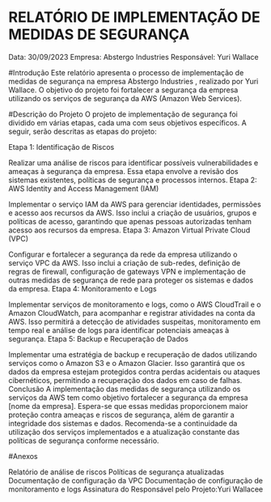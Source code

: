 # RELATÓRIO DE IMPLEMENTAÇÃO DE MEDIDAS DE SEGURANÇA

Data: 30/09/2023
Empresa: Abstergo Industries 
Responsável: Yuri Wallace

#Introdução
Este relatório apresenta o processo de implementação de medidas de segurança na empresa Abstergo Industries , realizado por Yuri Wallace. O objetivo do projeto foi fortalecer a segurança da empresa utilizando os serviços de segurança da AWS (Amazon Web Services).

#Descrição do Projeto
O projeto de implementação de segurança foi dividido em várias etapas, cada uma com seus objetivos específicos. A seguir, serão descritas as etapas do projeto:

Etapa 1: Identificação de Riscos

Realizar uma análise de riscos para identificar possíveis vulnerabilidades e ameaças à segurança da empresa. Essa etapa envolve a revisão dos sistemas existentes, políticas de segurança e processos internos.
Etapa 2: AWS Identity and Access Management (IAM)

Implementar o serviço IAM da AWS para gerenciar identidades, permissões e acesso aos recursos da AWS. Isso inclui a criação de usuários, grupos e políticas de acesso, garantindo que apenas pessoas autorizadas tenham acesso aos recursos da empresa.
Etapa 3: Amazon Virtual Private Cloud (VPC)

Configurar e fortalecer a segurança da rede da empresa utilizando o serviço VPC da AWS. Isso inclui a criação de sub-redes, definição de regras de firewall, configuração de gateways VPN e implementação de outras medidas de segurança de rede para proteger os sistemas e dados da empresa.
Etapa 4: Monitoramento e Logs

Implementar serviços de monitoramento e logs, como o AWS CloudTrail e o Amazon CloudWatch, para acompanhar e registrar atividades na conta da AWS. Isso permitirá a detecção de atividades suspeitas, monitoramento em tempo real e análise de logs para identificar potenciais ameaças à segurança.
Etapa 5: Backup e Recuperação de Dados

Implementar uma estratégia de backup e recuperação de dados utilizando serviços como o Amazon S3 e o Amazon Glacier. Isso garantirá que os dados da empresa estejam protegidos contra perdas acidentais ou ataques cibernéticos, permitindo a recuperação dos dados em caso de falhas.
Conclusão
A implementação das medidas de segurança utilizando os serviços da AWS tem como objetivo fortalecer a segurança da empresa [nome da empresa]. Espera-se que essas medidas proporcionem maior proteção contra ameaças e riscos de segurança, além de garantir a integridade dos sistemas e dados. Recomenda-se a continuidade da utilização dos serviços implementados e a atualização constante das políticas de segurança conforme necessário.

#Anexos

Relatório de análise de riscos
Políticas de segurança atualizadas
Documentação de configuração da VPC
Documentação de configuração de monitoramento e logs
Assinatura do Responsável pelo Projeto:Yuri Wallacee